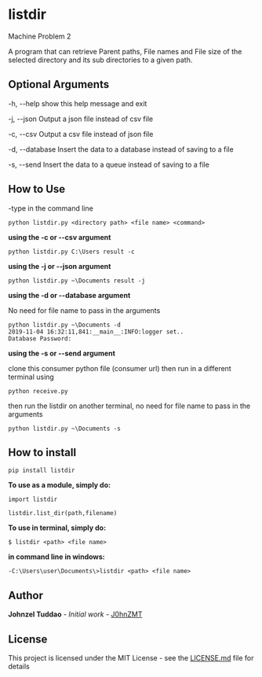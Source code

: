 # listdir
Machine Problem 2

A program that can retrieve Parent paths, File names and File size of the selected directory and its sub directories to a given path.

## Optional Arguments

 -h, --help     show this help message and exit

-j, --json     Output a json file instead of csv file

-c, --csv      Output a csv file instead of json file

-d, --database      Insert the data to a database instead of saving to a file

-s, --send      Insert the data to a queue instead of saving to a file
## How to Use
-type in the command line 
```
python listdir.py <directory path> <file name> <command>
```
**using the -c or --csv argument**

```
python listdir.py C:\Users result -c
```
**using the -j or --json argument**

```
python listdir.py ~\Documents result -j
```
**using the -d or --database argument**

No need for file name to pass in the arguments
```
python listdir.py ~\Documents -d
2019-11-04 16:32:11,841:__main__:INFO:logger set..
Database Password:
```
**using the -s or --send argument**

clone this consumer python file (consumer url)
then run in a different terminal using
```
python receive.py
```
then run the listdir on another terminal, no need for file name to pass in the arguments
```
python listdir.py ~\Documents -s
```



## How to install
```
pip install listdir
```
**To use as a module, simply do:**
```
import listdir

listdir.list_dir(path,filename)
```
**To use in terminal, simply do:**
```
$ listdir <path> <file name>
```
**in command line in windows:**
```
-C:\Users\user\Documents\>listdir <path> <file name>
```

## Author
**Johnzel Tuddao** - *Initial work* - [J0hnZMT](https://github.com/J0hnZMT)

## License
This project is licensed under the MIT License - see the [LICENSE.md](LICENSE.md) file for details

